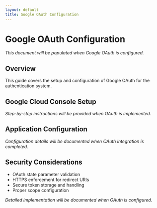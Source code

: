 ```yaml
---
layout: default
title: Google OAuth Configuration
---
```


# Google OAuth Configuration

*This document will be populated when Google OAuth is configured.*

## Overview

This guide covers the setup and configuration of Google OAuth for the authentication system.

## Google Cloud Console Setup

*Step-by-step instructions will be provided when OAuth is implemented.*

## Application Configuration

*Configuration details will be documented when OAuth integration is completed.*

## Security Considerations

- OAuth state parameter validation
- HTTPS enforcement for redirect URIs
- Secure token storage and handling
- Proper scope configuration

*Detailed implementation will be documented when OAuth is configured.*